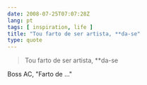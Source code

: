 ```yaml
---
date: 2008-07-25T07:07:28Z
lang: pt
tags: [ inspiration, life ]
title: "Tou farto de ser artista, **da-se"
type: quote
---
```


> Tou farto de ser artista, \*\*da-se

Boss AC, "Farto de ..."

